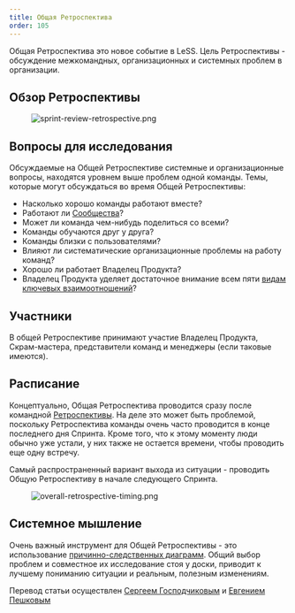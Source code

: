 ```yaml
---
title: Общая Ретроспектива
order: 105
---
```


Общая Ретроспектива это новое событие в LeSS. Цель Ретроспективы - обсуждение межкомандных, организационных и системных проблем в организации.

## Обзор Ретроспективы

<figure>
  <img src="/img/framework/sprint-review-retrospective.png" alt="sprint-review-retrospective.png">
</figure>

## Вопросы для исследования

Обсуждаемые на Общей Ретроспективе системные и организационные вопросы, находятся уровнем выше проблем одной команды. Темы, которые могут обсуждаться во время Общей Ретроспективы: 

* Насколько хорошо команды работают вместе?
* Работают ли [Сообщества](../structure/communities.html)?
* Может ли команда чем-нибудь поделиться со всеми?
* Команды обучаются друг у друга?
* Команды близки с пользователями?
* Влияют ли систематические организационные проблемы на работу команд? 
* Хорошо ли работает Владелец Продукта?
* Владелец Продукта уделяет достаточное внимание всем пяти [видам ключевых взаимоотношений](product-owner.html#five-relationships)?

## Участники

В общей Ретроспективе принимают участие Владелец Продукта, Скрам-мастера, представители команд и менеджеры (если таковые имеются).

## Расписание

Концептуально, Общая Ретроспектива проводится сразу после командной [Ретроспективы](retrospective.html). На деле это может быть проблемой, поскольку Ретроспектива команды очень часто проводится в конце последнего дня Спринта. Кроме того, что к этому моменту люди обычно уже устали, у них также не остается  времени, чтобы проводить еще одну встречу.

Самый распространенный вариант выхода из ситуации - проводить Общую Ретроспективу в начале следующего Спринта.

<figure>
  <img src="/img/framework/overall-retrospective-timing.png" alt="overall-retrospective-timing.png">
</figure>

## Системное мышление

Очень важный инструмент для Общей Ретроспективы - это использование [причинно-следственных диаграмм](../principles/systems-thinking.html).
Общий выбор проблем и совместное их исследование стоя у доски, приводит к лучшему пониманию ситуации и реальным, полезным изменениям. 

Перевод статьи осуществлен [Сергеем Господчиковым](https://less.works/ru/profiles/sergey-gospodchikov) и [Евгением Пешковым](https://www.facebook.com/epeshkov)
